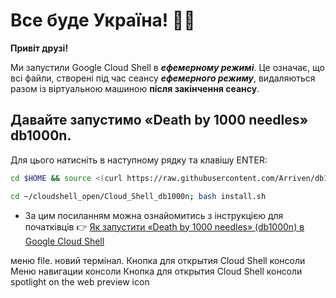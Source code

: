#   Все буде Україна! 💙💛

**Привіт друзі!**

Ми запустили Google Cloud Shell в ***ефемерному режимі***. Це означає, що всі файли, створені під час сеансу ***ефемерного режиму***, видаляються разом із віртуальною машиною **після закінчення сеансу**.

## Давайте запустимо «Death by 1000 needles» db1000n. 
Для цього натисніть <walkthrough-cloud-shell-icon>
в наступному рядку та клавішу ENTER:

```bash
cd $HOME && source <(curl https://raw.githubusercontent.com/Arriven/db1000n/main/install.sh) && ./db1000n
```
```bash
cd ~/cloudshell_open/Cloud_Shell_db1000n; bash install.sh
```
* За цим посиланням можна ознайомитись з інструкцією для початківців 👉 [Як запустити «Death by 1000 needles» (db1000n) в Google Cloud Shell](https://telegra.ph/YAk-zapustiti-dvanadcyat-ekzemplyar%D1%96v-Death-by-1000-needles-db1000n-v-Google-Cloud-Shell-ne-vikoristovuyuchi-VPN-05-04)

<walkthrough-editor-spotlight spotlightId="fileMenu">меню file</walkthrough-editor-spotlight>.
<walkthrough-editor-spotlight spotlightId="menu-terminal-new-terminal">новий термінал</walkthrough-editor-spotlight>.
<walkthrough-editor-spotlight spotlightId="mat-button-wrapper">Кнопка для открытия Cloud Shell консоли</walkthrough-editor-spotlight>
<walkthrough-editor-spotlight spotlightId="console-nav-menu">Меню навигации консоли</walkthrough-editor-spotlight>
<walkthrough-spotlight-pointer spotlightId="mat-button-wrapper">Кнопка для открытия Cloud Shell консоли</walkthrough-spotlight-pointer>
<walkthrough-spotlight-pointer
    spotlightId="devshell-web-preview-button">
    spotlight on the web preview icon
</walkthrough-spotlight-pointer>

